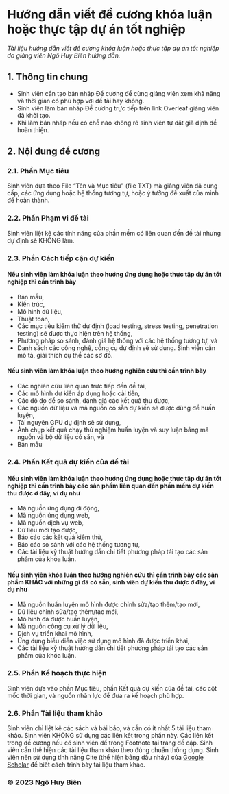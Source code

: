 # Hướng dẫn viết đề cương khóa luận hoặc thực tập dự án tốt nghiệp
_Tài liệu hướng dẫn viết đề cương khóa luận hoặc thực tập dự án tốt nghiệp do giảng viên Ngô Huy Biên hướng dẫn._

## 1. Thông tin chung
* Sinh viên cần tạo bản nháp Đề cương để cùng giảng viên xem khả năng và thời gian có phù hợp với đề tài hay không.
* Sinh viên làm bản nháp Đề cương trực tiếp trên link Overleaf giảng viên đã khởi tạo.
* Khi làm bản nháp nếu có chỗ nào không rõ sinh viên tự đặt giả định để hoàn thiện.

## 2. Nội dung đề cương

### 2.1. Phần Mục tiêu
Sinh viên dựa theo File “Tên và Mục tiêu” (file TXT) mà giảng viên đã cung cấp, các ứng dụng hoặc hệ thống tương tự, hoặc ý tưởng đề xuất của mình để hoàn thành.

### 2.2. Phần Phạm vi đề tài
Sinh viên liệt kê các tính năng của phần mềm có liên quan đến đề tài nhưng dự định sẽ KHÔNG làm.

### 2.3. Phần Cách tiếp cận dự kiến

#### Nếu sinh viên làm khóa luận theo hướng ứng dụng hoặc thực tập dự án tốt nghiệp thì cần trình bày
* Bản mẫu, 
* Kiến trúc,
* Mô hình dữ liệu, 
* Thuật toán, 
* Các mục tiêu kiểm thử dự định (load testing, stress testing, penetration testing) sẽ được thực hiện trên hệ thống,
* Phương pháp so sánh, đánh giá hệ thống với các hệ thống tương tự, và
* Danh sách các công nghệ, công cụ dự định sẽ sử dụng. Sinh viên cần mô tả, giải thích cụ thể các sơ đồ.

#### Nếu sinh viên làm khóa luận theo hướng nghiên cứu thì cần trình bày
* Các nghiên cứu liên quan trực tiếp đến đề tài,
* Các mô hình dự kiến áp dụng hoặc cải tiến,
* Các độ đo để so sánh, đánh giá các kết quả thu được,
* Các nguồn dữ liệu và mã nguồn có sẵn dự kiến sẽ được dùng để huấn luyện,
* Tài nguyên GPU dự định sẽ sử dụng, 
* Ảnh chụp kết quả chạy thử nghiệm huấn luyện và suy luận bằng mã nguồn và bộ dữ liệu có sẵn, và
* Bản mẫu

### 2.4. Phần Kết quả dự kiến của đề tài

#### Nếu sinh viên làm khóa luận theo hướng ứng dụng hoặc thực tập dự án tốt nghiệp thì cần trình bày các sản phẩm liên quan đến phần mềm dự kiến thu được ở đây, ví dụ như
* Mã nguồn ứng dụng di động, 
* Mã nguồn ứng dụng web, 
* Mã nguồn dịch vụ web, 
* Dữ liệu mới tạo được,
* Báo cáo các kết quả kiểm thử,
* Báo cáo so sánh với các hệ thống tương tự,
* Các tài liệu kỹ thuật hướng dẫn chi tiết phương pháp tái tạo các sản phẩm của khóa luận.

#### Nếu sinh viên khóa luận theo hướng nghiên cứu thì cần trình bày các sản phẩm KHÁC với những gì đã có sẵn, sinh viên dự kiến thu được ở đây, ví dụ như
* Mã nguồn huấn luyện mô hình được chỉnh sửa/tạo thêm/tạo mới,
* Dữ liệu chỉnh sửa/tạo thêm/tạo mới,
* Mô hình đã được huấn luyện,
* Mã nguồn công cụ xử lý dữ liệu,
* Dịch vụ triển khai mô hình,
* Ứng dụng biểu diễn việc sử dụng mô hình đã được triển khai,
* Các tài liệu kỹ thuật hướng dẫn chi tiết phương pháp tái tạo các sản phẩm của khóa luận.

### 2.5. Phần Kế hoạch thực hiện
Sinh viên dựa vào phần Mục tiêu, phần Kết quả dự kiến của đề tài, các cột mốc thời gian, và nguồn nhân lực để đưa ra kế hoạch phù hợp.

### 2.6. Phần Tài liệu tham khảo
Sinh viên chỉ liệt kê các sách và bài báo, và cần có ít nhất 5 tài liệu tham khảo. Sinh viên KHÔNG sử dụng các liên kết trong phần này. Các liên kết trong đề cương nếu có sinh viên để trong Footnote tại trang đề cập. Sinh viên cần thể hiện các tài liệu tham khảo theo đúng chuẩn thông dụng. Sinh viên nên sử dụng tính năng Cite (thể hiện bằng dấu nháy) của [Google Scholar](https://scholar.google.com.vn/scholar?hl=en&as_sdt=0%2C5&q=Efficient+backprop)  để biết cách trình bày tài liệu tham khảo.

### &copy; 2023 Ngô Huy Biên
